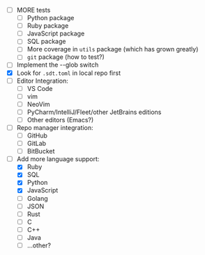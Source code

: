 - [ ] MORE tests
  - [ ] Python package
  - [ ] Ruby package
  - [ ] JavaScript package
  - [ ] SQL package
  - [ ] More coverage in `utils` package (which has grown greatly)
  - [ ] `git` package (how to test?)
- [ ] Implement the --glob switch
- [x] Look for `.sdt.toml` in local repo first
- [ ] Editor Integration:
  - [ ] VS Code
  - [ ] vim
  - [ ] NeoVim
  - [ ] PyCharm/IntelliJ/Fleet/other JetBrains editions
  - [ ] Other editors (Emacs?)
- [ ] Repo manager integration:
  - [ ] GitHub
  - [ ] GitLab
  - [ ] BitBucket
- [ ] Add more language support:
  - [x] Ruby
  - [x] SQL
  - [x] Python
  - [x] JavaScript
  - [ ] Golang
  - [ ] JSON
  - [ ] Rust
  - [ ] C
  - [ ] C++
  - [ ] Java
  - [ ] ...other?
